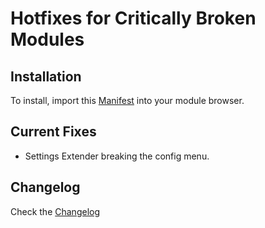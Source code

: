 # Hotfixes for Critically Broken Modules

## Installation

To install, import this [Manifest](https://github.com/League-of-Foundry-Developers/Hotfixes-for-Critically-Broken-Modules/releases/download/latest/module.json) into your module browser.

## Current Fixes

* Settings Extender breaking the config menu.

## Changelog

Check the [Changelog](https://github.com/League-of-Foundry-Developers/Hotfixes-for-Critically-Broken-Modules/blob/master/CHANGELOG.md)
